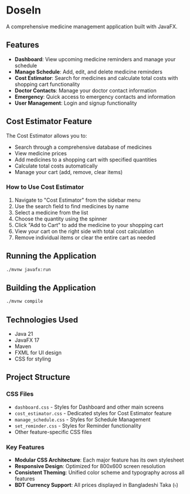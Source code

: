 # DoseIn

A comprehensive medicine management application built with JavaFX.

## Features

- **Dashboard**: View upcoming medicine reminders and manage your schedule
- **Manage Schedule**: Add, edit, and delete medicine reminders
- **Cost Estimator**: Search for medicines and calculate total costs with shopping cart functionality
- **Doctor Contacts**: Manage your doctor contact information
- **Emergency**: Quick access to emergency contacts and information
- **User Management**: Login and signup functionality

## Cost Estimator Feature

The Cost Estimator allows you to:
- Search through a comprehensive database of medicines
- View medicine prices
- Add medicines to a shopping cart with specified quantities
- Calculate total costs automatically
- Manage your cart (add, remove, clear items)

### How to Use Cost Estimator

1. Navigate to "Cost Estimator" from the sidebar menu
2. Use the search field to find medicines by name
3. Select a medicine from the list
4. Choose the quantity using the spinner
5. Click "Add to Cart" to add the medicine to your shopping cart
6. View your cart on the right side with total cost calculation
7. Remove individual items or clear the entire cart as needed

## Running the Application

```bash
./mvnw javafx:run
```

## Building the Application

```bash
./mvnw compile
```

## Technologies Used

- Java 21
- JavaFX 17
- Maven
- FXML for UI design
- CSS for styling

## Project Structure

### CSS Files
- `dashboard.css` - Styles for Dashboard and other main screens
- `cost_estimator.css` - Dedicated styles for Cost Estimator feature
- `manage_schedule.css` - Styles for Schedule Management
- `set_reminder.css` - Styles for Reminder functionality
- Other feature-specific CSS files

### Key Features
- **Modular CSS Architecture**: Each major feature has its own stylesheet
- **Responsive Design**: Optimized for 800x600 screen resolution
- **Consistent Theming**: Unified color scheme and typography across all features
- **BDT Currency Support**: All prices displayed in Bangladeshi Taka (৳)
